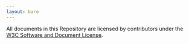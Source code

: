 ```yaml
---
layout: bare
---
```


All documents in this Repository are licensed by contributors under the [W3C Software and Document License](http://www.w3.org/Consortium/Legal/copyright-software).

